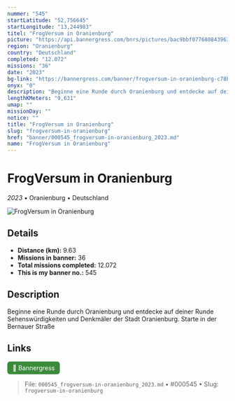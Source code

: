 ```yaml
---
nummer: "545"
startLatitude: "52,756645"
startLongitude: "13,244983"
titel: "FrogVersum in Oranienburg"
picture: "https://api.bannergress.com/bnrs/pictures/bac9bbf077680843963f4fd3668e3508"
region: "Oranienburg"
country: "Deutschland"
completed: "12.072"
missions: "36"
date: "2023"
bg-link: "https://bannergress.com/banner/frogversum-in-oranienburg-c78b"
onyx: "0"
description: "Beginne eine Runde durch Oranienburg und entdecke auf deiner Runde Sehenswürdigkeiten und Denkmäler der Stadt Oranienburg. Starte in der Bernauer Straße"
lengthKMeters: "9,631"
umap: ""
missionDay: ""
notice: ""
title: "FrogVersum in Oranienburg"
slug: "frogversum-in-oranienburg"
href: "banner/000545_frogversum-in-oranienburg_2023.md"
name: "FrogVersum in Oranienburg"
---
```

# FrogVersum in Oranienburg

*2023* • Oranienburg • Deutschland

![FrogVersum in Oranienburg](https://api.bannergress.com/bnrs/pictures/bac9bbf077680843963f4fd3668e3508)



## Details
- **Distance (km):** 9.63
- **Missions in banner:** 36
- **Total missions completed:** 12.072
- **This is my banner no.:** 545



## Description
Beginne eine Runde durch Oranienburg und entdecke auf deiner Runde Sehenswürdigkeiten und Denkmäler der Stadt Oranienburg. Starte in der Bernauer Straße



## Links
<a href="https://bannergress.com/banner/frogversum-in-oranienburg-c78b" target="_blank" style="display:inline-block;margin-right:8px;padding:6px 12px;background:#3c8b3c;color:#fff;text-decoration:none;border-radius:6px;">🔗 Bannergress</a>



> File: `000545_frogversum-in-oranienburg_2023.md`
> • #000545
> • Slug: `frogversum-in-oranienburg`
